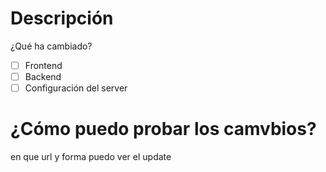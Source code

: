 # Descripción
¿Qué ha cambiado?
- [ ] Frontend
- [ ] Backend
- [ ] Configuración del server

# ¿Cómo puedo probar los camvbios?
en que url y forma puedo ver el update
